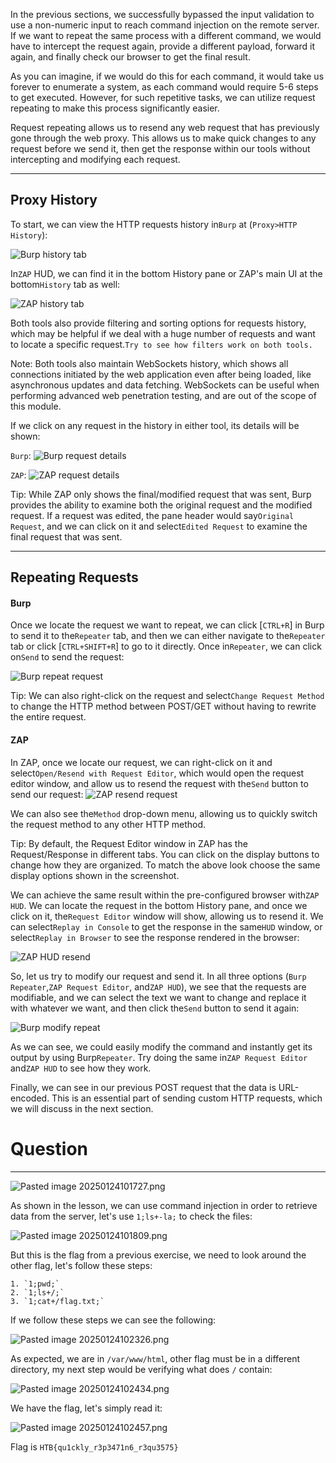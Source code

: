 In the previous sections, we successfully bypassed the input validation to use a non-numeric input to reach command injection on the remote server. If we want to repeat the same process with a different command, we would have to intercept the request again, provide a different payload, forward it again, and finally check our browser to get the final result.

As you can imagine, if we would do this for each command, it would take us forever to enumerate a system, as each command would require 5-6 steps to get executed. However, for such repetitive tasks, we can utilize request repeating to make this process significantly easier.

Request repeating allows us to resend any web request that has previously gone through the web proxy. This allows us to make quick changes to any request before we send it, then get the response within our tools without intercepting and modifying each request.

---

## Proxy History

To start, we can view the HTTP requests history in`Burp` at (`Proxy>HTTP History`):

![Burp history tab](https://academy.hackthebox.com/storage/modules/110/burp_history_tab.jpg)

In`ZAP` HUD, we can find it in the bottom History pane or ZAP's main UI at the bottom`History` tab as well:

![ZAP history tab](https://academy.hackthebox.com/storage/modules/110/zap_history_tab.jpg)

Both tools also provide filtering and sorting options for requests history, which may be helpful if we deal with a huge number of requests and want to locate a specific request.`Try to see how filters work on both tools.`

Note: Both tools also maintain WebSockets history, which shows all connections initiated by the web application even after being loaded, like asynchronous updates and data fetching. WebSockets can be useful when performing advanced web penetration testing, and are out of the scope of this module.

If we click on any request in the history in either tool, its details will be shown:

`Burp`: ![Burp request details](https://academy.hackthebox.com/storage/modules/110/burp_history_details.jpg)

`ZAP`: ![ZAP request details](https://academy.hackthebox.com/storage/modules/110/zap_history_details.jpg)

Tip: While ZAP only shows the final/modified request that was sent, Burp provides the ability to examine both the original request and the modified request. If a request was edited, the pane header would say`Original Request`, and we can click on it and select`Edited Request` to examine the final request that was sent.

---

## Repeating Requests

#### Burp

Once we locate the request we want to repeat, we can click [`CTRL+R`] in Burp to send it to the`Repeater` tab, and then we can either navigate to the`Repeater` tab or click [`CTRL+SHIFT+R`] to go to it directly. Once in`Repeater`, we can click on`Send` to send the request:

![Burp repeat request](https://academy.hackthebox.com/storage/modules/110/burp_repeater_request.jpg)

Tip: We can also right-click on the request and select`Change Request Method` to change the HTTP method between POST/GET without having to rewrite the entire request.

#### ZAP

In ZAP, once we locate our request, we can right-click on it and select`Open/Resend with Request Editor`, which would open the request editor window, and allow us to resend the request with the`Send` button to send our request: ![ZAP resend request](https://academy.hackthebox.com/storage/modules/110/zap_repeater_request.jpg)

We can also see the`Method` drop-down menu, allowing us to quickly switch the request method to any other HTTP method.

Tip: By default, the Request Editor window in ZAP has the Request/Response in different tabs. You can click on the display buttons to change how they are organized. To match the above look choose the same display options shown in the screenshot.

We can achieve the same result within the pre-configured browser with`ZAP HUD`. We can locate the request in the bottom History pane, and once we click on it, the`Request Editor` window will show, allowing us to resend it. We can select`Replay in Console` to get the response in the same`HUD` window, or select`Replay in Browser` to see the response rendered in the browser:

![ZAP HUD resend](https://academy.hackthebox.com/storage/modules/110/zap_hud_resend.jpg)

So, let us try to modify our request and send it. In all three options (`Burp Repeater`,`ZAP Request Editor`, and`ZAP HUD`), we see that the requests are modifiable, and we can select the text we want to change and replace it with whatever we want, and then click the`Send` button to send it again:

![Burp modify repeat](https://academy.hackthebox.com/storage/modules/110/burp_repeat_modify.jpg)

As we can see, we could easily modify the command and instantly get its output by using Burp`Repeater`. Try doing the same in`ZAP Request Editor` and`ZAP HUD` to see how they work.

Finally, we can see in our previous POST request that the data is URL-encoded. This is an essential part of sending custom HTTP requests, which we will discuss in the next section.

# Question
---

![Pasted image 20250124101727.png](../../../IMAGES/Pasted%20image%2020250124101727.png)

As shown in the lesson, we can use command injection in order to retrieve data from the server, let's use `1;ls+-la;` to check the files:

![Pasted image 20250124101809.png](../../../IMAGES/Pasted%20image%2020250124101809.png)

But this is the flag from a previous exercise, we need to look around the other flag, let's follow these steps:

```ad-summary
1. `1;pwd;`
2. `1;ls+/;`
3. `1;cat+/flag.txt;`
```

If we follow these steps we can see the following:

![Pasted image 20250124102326.png](../../../IMAGES/Pasted%20image%2020250124102326.png)

As expected, we are in `/var/www/html`, other flag must be in a different directory, my next step would be verifying what does `/` contain:

![Pasted image 20250124102434.png](../../../IMAGES/Pasted%20image%2020250124102434.png)

We have the flag, let's simply read it:

![Pasted image 20250124102457.png](../../../IMAGES/Pasted%20image%2020250124102457.png)

Flag is `HTB{qu1ckly_r3p3471n6_r3qu3575}`
